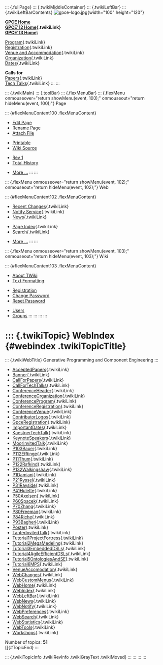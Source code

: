 ::: {.fullPage}
::: {.twikiMiddleContainer}
::: {.twikiLeftBar}
::: {.twikiLeftBarContents}
![gpce-logo.jpg](../pub/GPCE12/WebLeftBar/gpce-logo.jpg){width="100"
height="120"}

**[GPCE Home](http://program-transformation.org/Gpce)**\
**[GPCE\'12 Home](WebHome){.twikiLink}**\
**[GPCE\'13 Home](http://program-transformation.org/GPCE13/WebHome)**\

[Program](ConferenceProgram){.twikiLink}\
[Registration](GpceRegistration){.twikiLink}\
[Venue and Accommodation](VenueAccomodation){.twikiLink}\
[Organization](ConferenceOrganization){.twikiLink}\
[Dates](ImportantDates){.twikiLink}

**Calls for**\
[Papers](CallForPapers){.twikiLink}\
[Tech Talks](CallForTechTalks){.twikiLink}
:::
:::

::: {.twikiMain}
::: {.toolBar}
::: {.flexMenuBar}
::: {.flexMenu onmouseover="return showMenu(event, 100);" onmouseout="return hideMenu(event, 100);"}
Page

::: {#flexMenuContent100 .flexMenuContent}
-   [Edit
    Page](http://www.program-transformation.org/edit/GPCE12/WebIndex?t=1536827547)
-   [Rename
    Page](http://www.program-transformation.org/rename/GPCE12/WebIndex)
-   [Attach
    File](http://www.program-transformation.org/attach/GPCE12/WebIndex)

<!-- -->

-   [Printable](http://www.program-transformation.org/view/GPCE12/WebIndex?skin=print.pattern)
-   [Wiki
    Source](http://www.program-transformation.org/view/GPCE12/WebIndex?skin=text&raw=on&contenttype=text/plain)

<!-- -->

-   [Rev
    1](http://www.program-transformation.org/view/GPCE12/WebIndex?rev=1.1)
-   [Total
    History](http://www.program-transformation.org/rdiff/GPCE12/WebIndex)

<!-- -->

-   [More
    \...](http://www.program-transformation.org/oops/GPCE12/WebIndex?template=oopsmore&param1=1.1&param2=1.1)
:::
:::

::: {.flexMenu onmouseover="return showMenu(event, 102);" onmouseout="return hideMenu(event, 102);"}
Web

::: {#flexMenuContent102 .flexMenuContent}
-   [Recent Changes](WebChanges){.twikiLink}
-   [Notify Service](WebNotify){.twikiLink}
-   [News](WebNews){.twikiLink}

<!-- -->

-   [Page Index](WebIndex){.twikiLink}
-   [Search](WebSearch){.twikiLink}

<!-- -->

-   [More
    \...](http://www.program-transformation.org/oops/GPCE12/WebIndex?template=oopsmore&param1=1.1&param2=1.1)
:::
:::

::: {.flexMenu onmouseover="return showMenu(event, 103);" onmouseout="return hideMenu(event, 103);"}
Wiki

::: {#flexMenuContent103 .flexMenuContent}
-   [About
    TWiki](http://www.program-transformation.org/view/TWiki/WebHome)
-   [Text
    Formatting](http://www.program-transformation.org/view/TWiki/TextFormattingRules)

<!-- -->

-   [Registration](http://www.program-transformation.org/view/TWiki/TWikiRegistration)
-   [Change
    Password](http://www.program-transformation.org/view/TWiki/ChangePassword)
-   [Reset
    Password](http://www.program-transformation.org/view/TWiki/ResetPassword)

<!-- -->

-   [Users](http://www.program-transformation.org/view/Main/TWikiUsers)
-   [Groups](http://www.program-transformation.org/view/Main/TWikiGroups)
:::
:::
:::
:::

::: {.twikiTopic}
WebIndex {#webindex .twikiTopicTitle}
========

::: {.twikiWebTitle}
Generative Programming and Component Engineering
:::

-   [AcceptedPapers](AcceptedPapers){.twikiLink}
-   [Banner](Banner){.twikiLink}
-   [CallForPapers](CallForPapers){.twikiLink}
-   [CallForTechTalks](CallForTechTalks){.twikiLink}
-   [ConferenceHeader](ConferenceHeader){.twikiLink}
-   [ConferenceOrganization](ConferenceOrganization){.twikiLink}
-   [ConferenceProgram](ConferenceProgram){.twikiLink}
-   [ConferenceRegistration](ConferenceRegistration){.twikiLink}
-   [ConferenceVenue](ConferenceVenue){.twikiLink}
-   [ContributorLogos](ContributorLogos){.twikiLink}
-   [GpceRegistration](GpceRegistration){.twikiLink}
-   [ImportantDates](ImportantDates){.twikiLink}
-   [KaestnerTechTalk](KaestnerTechTalk){.twikiLink}
-   [KeynoteSpeakers](KeynoteSpeakers){.twikiLink}
-   [MoorInvitedTalk](MoorInvitedTalk){.twikiLink}
-   [P103Bauer](P103Bauer){.twikiLink}
-   [P112Efftinge](P112Efftinge){.twikiLink}
-   [P11Thum](P11Thum){.twikiLink}
-   [P122Rafkind](P122Rafkind){.twikiLink}
-   [P132Walkingshaw](P132Walkingshaw){.twikiLink}
-   [P1Damiani](P1Damiani){.twikiLink}
-   [P21Ryssel](P21Ryssel){.twikiLink}
-   [P31Rayside](P31Rayside){.twikiLink}
-   [P41Hulette](P41Hulette){.twikiLink}
-   [P50Axelsen](P50Axelsen){.twikiLink}
-   [P60Spacek](P60Spacek){.twikiLink}
-   [P70Zhang](P70Zhang){.twikiLink}
-   [P80Freeman](P80Freeman){.twikiLink}
-   [P84Riche](P84Riche){.twikiLink}
-   [P93Bagheri](P93Bagheri){.twikiLink}
-   [Poster](Poster){.twikiLink}
-   [TanterInvitedTalk](TanterInvitedTalk){.twikiLink}
-   [Tutorial1ProjectFortress](Tutorial1ProjectFortress){.twikiLink}
-   [Tutorial2MegaMedeling](Tutorial2MegaMedeling){.twikiLink}
-   [Tutorial3EmbeddedDSLs](Tutorial3EmbeddedDSLs){.twikiLink}
-   [Tutorial4AgileEfficientDSLs](Tutorial4AgileEfficientDSLs){.twikiLink}
-   [Tutorial5OntologiesAndSE](Tutorial5OntologiesAndSE){.twikiLink}
-   [Tutorial6MPS](Tutorial6MPS){.twikiLink}
-   [VenueAccomodation](VenueAccomodation){.twikiLink}
-   [WebChanges](WebChanges){.twikiLink}
-   [WebCustomMenus](WebCustomMenus){.twikiLink}
-   [WebHome](WebHome){.twikiLink}
-   [WebIndex](WebIndex){.twikiLink}
-   [WebLeftBar](WebLeftBar){.twikiLink}
-   [WebNews](WebNews){.twikiLink}
-   [WebNotify](WebNotify){.twikiLink}
-   [WebPreferences](WebPreferences){.twikiLink}
-   [WebSearch](WebSearch){.twikiLink}
-   [WebStatistics](WebStatistics){.twikiLink}
-   [WebTools](WebTools){.twikiLink}
-   [Workshops](Workshops){.twikiLink}

Number of topics: **51**\
[]{#TopicEnd}
:::

::: {.twikiTopicInfo .twikiRevInfo .twikiGrayText .twikiMoved}
:::
:::
:::
:::
